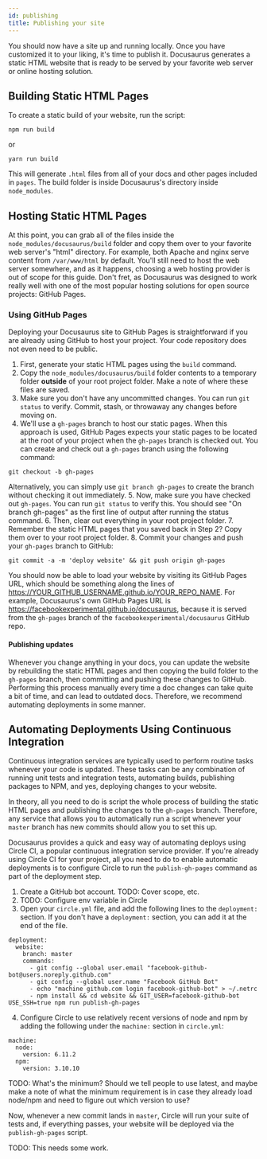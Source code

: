 ```yaml
---
id: publishing
title: Publishing your site
---
```


You should now have a site up and running locally. Once you have customized it to your liking, it's time to publish it. Docusaurus generates a static HTML website that is ready to be served by your favorite web server or online hosting solution.

## Building Static HTML Pages

To create a static build of your website, run the script:

```
npm run build
```

or

```
yarn run build
```

This will generate `.html` files from all of your docs and other pages included in `pages`. The build folder is inside Docusaurus's directory inside `node_modules`.

## Hosting Static HTML Pages

At this point, you can grab all of the files inside the `node_modules/docusaurus/build` folder and copy them over to your favorite web server's "html" directory. For example, both Apache and nginx serve content from `/var/www/html` by default. You'll still need to host the web server somewhere, and as it happens, choosing a web hosting provider is out of scope for this guide. Don't fret, as Docusaurus was designed to work really well with one of the most popular hosting solutions for open source projects: GitHub Pages.

### Using GitHub Pages

Deploying your Docusaurus site to GitHub Pages is straightforward if you are already using GitHub to host your project. Your code repository does not even need to be public.

1. First, generate your static HTML pages using the `build` command.
2. Copy the `node_modules/docusaurus/build` folder contents to a temporary folder **outside** of your root project folder. Make a note of where these files are saved.
3. Make sure you don't have any uncommitted changes. You can run `git status` to verify. Commit, stash, or throwaway any changes before moving on.
4. We'll use a `gh-pages` branch to host our static pages. When this approach is used, GitHub Pages expects your static pages to be located at the root of your project when the `gh-pages` branch is checked out. You can create and check out a `gh-pages` branch using the following command:

  ```
  git checkout -b gh-pages
  ```

  Alternatively, you can simply use `git branch gh-pages` to create the branch without checking it out immediately.
5. Now, make sure you have checked out `gh-pages`. You can run `git status` to verify this. You should see "On branch gh-pages" as the first line of output after running the status command. 
6. Then, clear out everything in your root project folder.
7. Remember the static HTML pages that you saved back in Step 2? Copy them over to your root project folder.
8. Commit your changes and push your `gh-pages` branch to GitHub:
  
  ```
  git commit -a -m 'deploy website' && git push origin gh-pages
  ```

You should now be able to load your website by visiting its GitHub Pages URL, which should be something along the lines of https://YOUR_GITHUB_USERNAME.github.io/YOUR_REPO_NAME. For example, Docusaurus's own GitHub Pages URL is https://facebookexperimental.github.io/docusaurus, because it is served from the `gh-pages` branch of the `facebookexperimental/docusaurus` GitHub repo.

#### Publishing updates

Whenever you change anything in your docs, you can update the website by rebuilding the static HTML pages and then copying the build folder to the `gh-pages` branch, then committing and pushing these changes to GitHub. Performing this process manually every time a doc changes can take quite a bit of time, and can lead to outdated docs. Therefore, we recommend automating deployments in some manner.

## Automating Deployments Using Continuous Integration

Continuous integration services are typically used to perform routine tasks whenever your code is updated. These tasks can be any combination of running unit tests and integration tests, automating builds, publishing packages to NPM, and yes, deploying changes to your website.

In theory, all you need to do is script the whole process of building the static HTML pages and publishing the changes to the `gh-pages` branch. Therefore, any service that allows you to automatically run a script whenever your `master` branch has new commits should allow you to set this up. 

Docusaurus provides a quick and easy way of automating deploys using Circle CI, a popular continuous integration service provider. If you're already using Circle CI for your project, all you need to do to enable automatic deployments is to configure Circle to run the `publish-gh-pages` command as part of the deployment step.

  1. Create a GitHub bot account. TODO: Cover scope, etc.
  2. TODO: Configure env variable in Circle
  3. Open your `circle.yml` file, and add the following lines to the `deployment:` section. If you don't have a `deployment:` section, you can add it at the end of the file.

  ```
  deployment:
    website:
      branch: master
      commands:
        - git config --global user.email "facebook-github-bot@users.noreply.github.com"
        - git config --global user.name "Facebook GitHub Bot"
        - echo "machine github.com login facebook-github-bot" > ~/.netrc
        - npm install && cd website && GIT_USER=facebook-github-bot USE_SSH=true npm run publish-gh-pages
  ```
  4. Configure Circle to use relatively recent versions of node and npm by adding the following under the `machine:` section in `circle.yml`:

  ```
  machine:
    node:
      version: 6.11.2
    npm:
      version: 3.10.10
  ``` 

  TODO: What's the minimum? Should we tell people to use latest, and maybe make a note of what the minimum requirement is in case they already load node/npm and need to figure out which version to use?

Now, whenever a new commit lands in `master`, Circle will run your suite of tests and, if everything passes, your website will be deployed via the `publish-gh-pages` script.

TODO: This needs some work.